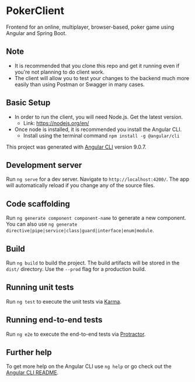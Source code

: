 # PokerClient

Frontend for an online, multiplayer, browser-based, poker game using Angular and Spring Boot.

## Note
* It is recommended that you clone this repo and get it running even if you're not planning to do client work.
* The client will allow you to test your changes to the backend much more easily than using Postman or Swagger in many cases.

## Basic Setup
* In order to run the client, you will need Node.js. Get the latest version.
    * Link: https://nodejs.org/en/
* Once node is installed, it is recommended you install the Angular CLI.
    * Install using the terminal command `npm install -g @angular/cli`

This project was generated with [Angular CLI](https://github.com/angular/angular-cli) version 9.0.7.

## Development server

Run `ng serve` for a dev server. Navigate to `http://localhost:4200/`. The app will automatically reload if you change any of the source files.

## Code scaffolding

Run `ng generate component component-name` to generate a new component. You can also use `ng generate directive|pipe|service|class|guard|interface|enum|module`.

## Build

Run `ng build` to build the project. The build artifacts will be stored in the `dist/` directory. Use the `--prod` flag for a production build.

## Running unit tests

Run `ng test` to execute the unit tests via [Karma](https://karma-runner.github.io).

## Running end-to-end tests

Run `ng e2e` to execute the end-to-end tests via [Protractor](http://www.protractortest.org/).

## Further help

To get more help on the Angular CLI use `ng help` or go check out the [Angular CLI README](https://github.com/angular/angular-cli/blob/master/README.md).
